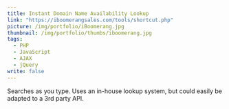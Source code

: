 ```yaml
---
title: Instant Domain Name Availability Lookup
link: "https://iboomerangsales.com/tools/shortcut.php"
picture: /img/portfolio/iBoomerang.jpg
thumbnail: /img/portfolio/thumbs/iboomerang.jpg
tags: 
  - PHP
  - JavaScript
  - AJAX
  - jQuery
write: false
---
```


Searches as you type. Uses an in-house lookup system, but could easily be adapted to a 3rd party API.